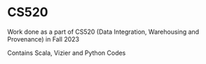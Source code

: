 # CS520
>>
Work done as a part of CS520 (Data Integration, Warehousing and Provenance) in Fall 2023
>>
Contains Scala, Vizier and Python Codes
